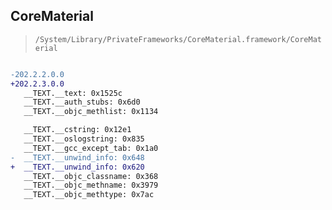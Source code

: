 ## CoreMaterial

> `/System/Library/PrivateFrameworks/CoreMaterial.framework/CoreMaterial`

```diff

-202.2.2.0.0
+202.2.3.0.0
   __TEXT.__text: 0x1525c
   __TEXT.__auth_stubs: 0x6d0
   __TEXT.__objc_methlist: 0x1134

   __TEXT.__cstring: 0x12e1
   __TEXT.__oslogstring: 0x835
   __TEXT.__gcc_except_tab: 0x1a0
-  __TEXT.__unwind_info: 0x648
+  __TEXT.__unwind_info: 0x620
   __TEXT.__objc_classname: 0x368
   __TEXT.__objc_methname: 0x3979
   __TEXT.__objc_methtype: 0x7ac

```

